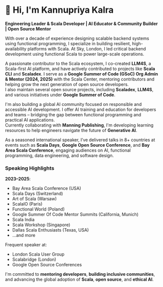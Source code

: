 # 👋 Hi, I'm Kannupriya Kalra

**Engineering Leader & Scala Developer | AI Educator & Community Builder | Open Source Mentor**

With over a decade of experience designing scalable backend systems using functional programming, I specialize in building resilient, high-availability platforms with Scala. At Sky, London, I led critical backend development using functional Scala to power large-scale operations.

A passionate contributor to the Scala ecosystem, I co-created **LLM4S**, a Scala-first AI platform, and have actively contributed to projects like **Scala CLI** and **Scaladex**. I serve as a **Google Summer of Code (GSoC) Org Admin & Mentor (2024, 2025)** with the Scala Center, mentoring contributors and helping grow the next generation of open source developers.  
I also maintain several open source projects, including **Scaladex**, **LLM4S**, and various initiatives under **Google Summer of Code**.

I'm also building a global AI community focused on responsible and accessible AI development. I offer AI training and education for developers and teams – bridging the gap between functional programming and practical AI applications.  
Currently collaborating with **Manning Publishing**, I'm developing learning resources to help engineers navigate the future of **Generative AI**.

As a seasoned international speaker, I’ve delivered talks in 8+ countries at events such as **Scala Days**, **Google Open Source Conference**, and **Bay Area Scala Conference**, engaging audiences on AI, functional programming, data engineering, and software design.


### Speaking Highlights

**2023–2025**: 
- Bay Area Scala Conference (USA)
- Scala Days (Switzerland)  
- Art of Scala (Warsaw)  
- ScalaIO (Paris)  
- Functional World (Poland)  
- Google Summer Of Code Mentor Summits (California, Munich)  
- Scala India  
- Scala Workshop (Singapore)
- Dallas Scala Enthusiasts (Texas, USA)
- ...and more

Frequent speaker at:  
- London Scala User Group  
- Scalabridge (London)
- Google Open Source Conferences


I'm committed to **mentoring developers**, **building inclusive communities**, and advancing the global adoption of **Scala**, **open source**, and **ethical AI**.
